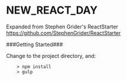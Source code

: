 # NEW_REACT_DAY

Expanded from Stephen Grider's ReactStarter https://github.com/StephenGrider/ReactStarter


###Getting Started###

Change to the project directory, and:

```
	> npm install
	> gulp
```
